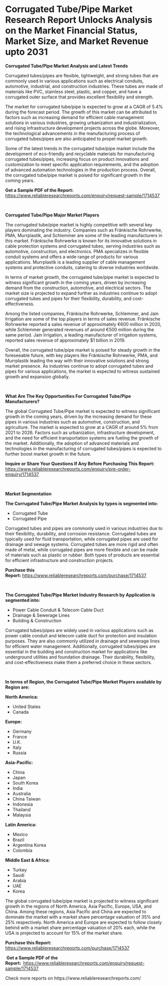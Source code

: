 <p><h1>Corrugated Tube/Pipe Market Research Report Unlocks Analysis on the Market Financial Status, Market Size, and Market Revenue upto 2031</h1></p><p><strong>Corrugated Tube/Pipe Market Analysis and Latest Trends</strong></p>
<p><p>Corrugated tubes/pipes are flexible, lightweight, and strong tubes that are commonly used in various applications such as electrical conduits, automotive, industrial, and construction industries. These tubes are made of materials like PVC, stainless steel, plastic, and copper, and have a corrugated outer surface that provides excellent flexibility and strength.</p><p>The market for corrugated tube/pipe is expected to grow at a CAGR of 5.4% during the forecast period. The growth of this market can be attributed to factors such as increasing demand for efficient cable management solutions in various industries, growing urbanization and industrialization, and rising infrastructure development projects across the globe. Moreover, the technological advancements in the manufacturing process of corrugated tubes/pipes are also anticipated to propel market growth.</p><p>Some of the latest trends in the corrugated tube/pipe market include the development of eco-friendly and recyclable materials for manufacturing corrugated tubes/pipes, increasing focus on product innovations and customization to meet specific application requirements, and the adoption of advanced automation technologies in the production process. Overall, the corrugated tube/pipe market is poised for significant growth in the coming years.</p></p>
<p><strong>Get a Sample PDF of the Report:&nbsp;</strong> <a href="https://www.reliableresearchreports.com/enquiry/request-sample/1714537">https://www.reliableresearchreports.com/enquiry/request-sample/1714537</a></p>
<p>&nbsp;</p>
<p><strong>Corrugated Tube/Pipe Major Market Players</strong></p>
<p><p>The corrugated tube/pipe market is highly competitive with several key players dominating the industry. Companies such as Fränkische Rohrwerke, PMA, Murrplastik, and Schlemmer are some of the leading manufacturers in this market. Fränkische Rohrwerke is known for its innovative solutions in cable protection systems and corrugated tubes, serving industries such as automotive, construction, and electronics. PMA specializes in flexible conduit systems and offers a wide range of products for various applications. Murrplastik is a leading supplier of cable management systems and protective conduits, catering to diverse industries worldwide.</p><p>In terms of market growth, the corrugated tube/pipe market is expected to witness significant growth in the coming years, driven by increasing demand from the construction, automotive, and electrical sectors. The market size is projected to expand further as industries continue to adopt corrugated tubes and pipes for their flexibility, durability, and cost-effectiveness.</p><p>Among the listed companies, Fränkische Rohrwerke, Schlemmer, and Jain Irrigation are some of the top players in terms of sales revenue. Fränkische Rohrwerke reported a sales revenue of approximately €600 million in 2020, while Schlemmer generated revenues of around €500 million during the same period. Jain Irrigation, a leading manufacturer of irrigation systems, reported sales revenue of approximately $1 billion in 2019.</p><p>Overall, the corrugated tube/pipe market is poised for steady growth in the foreseeable future, with key players like Fränkische Rohrwerke, PMA, and Murrplastik leading the way with their innovative solutions and strong market presence. As industries continue to adopt corrugated tubes and pipes for various applications, the market is expected to witness sustained growth and expansion globally.</p></p>
<p>&nbsp;</p>
<p><strong>What Are The Key Opportunities For Corrugated Tube/Pipe Manufacturers?</strong></p>
<p><p>The global Corrugated Tube/Pipe market is expected to witness significant growth in the coming years, driven by the increasing demand for these pipes in various industries such as automotive, construction, and agriculture. The market is expected to grow at a CAGR of around 5% from 2021 to 2026. Factors such as urbanization, infrastructure development, and the need for efficient transportation systems are fueling the growth of the market. Additionally, the adoption of advanced materials and technologies in the manufacturing of corrugated tubes/pipes is expected to further boost market growth in the future.</p></p>
<p><strong>Inquire or Share Your Questions If Any Before Purchasing This Report:</strong> <a href="https://www.reliableresearchreports.com/enquiry/pre-order-enquiry/1714537">https://www.reliableresearchreports.com/enquiry/pre-order-enquiry/1714537</a></p>
<p>&nbsp;</p>
<p><strong>Market Segmentation</strong></p>
<p><strong>The Corrugated Tube/Pipe Market Analysis by types is segmented into:</strong></p>
<p><ul><li>Corrugated Tube</li><li>Corrugated Pipe</li></ul></p>
<p><p>Corrugated tubes and pipes are commonly used in various industries due to their flexibility, durability, and corrosion resistance. Corrugated tubes are typically used for fluid transportation, while corrugated pipes are used for drainage and sewage systems. Corrugated tubes are more rigid and often made of metal, while corrugated pipes are more flexible and can be made of materials such as plastic or rubber. Both types of products are essential for efficient infrastructure and construction projects.</p></p>
<p><strong>Purchase this Report:&nbsp;</strong><a href="https://www.reliableresearchreports.com/purchase/1714537">https://www.reliableresearchreports.com/purchase/1714537</a></p>
<p>&nbsp;</p>
<p><strong>The Corrugated Tube/Pipe Market Industry Research by Application is segmented into:</strong></p>
<p><ul><li>Power Cable Conduit & Telecom Cable Duct</li><li>Drainage & Sewerage Lines</li><li>Building & Construction</li></ul></p>
<p><p>Corrugated tubes/pipes are widely used in various applications such as power cable conduit and telecom cable duct for protection and insulation purposes. They are also commonly utilized in drainage and sewerage lines for efficient water management. Additionally, corrugated tubes/pipes are essential in the building and construction market for applications like underground utilities and foundation drainage. Their durability, flexibility, and cost-effectiveness make them a preferred choice in these sectors.</p></p>
<p>&nbsp;</p>
<p><strong>In terms of Region, the Corrugated Tube/Pipe Market Players available by Region are:</strong></p>
<p>
    <p> <strong> North America: </strong>
        <ul>
            <li>United States</li>
            <li>Canada</li>
        </ul>
        </p> 
    <p> <strong> Europe: </strong>
        <ul>
            <li>Germany</li>
            <li>France</li>
            <li>U.K.</li>
            <li>Italy</li>
            <li>Russia</li>
        </ul>
        </p> 
    <p> <strong> Asia-Pacific: </strong>
        <ul>
            <li>China</li>
            <li>Japan</li>
            <li>South Korea</li>
            <li>India</li>
            <li>Australia</li>
            <li>China Taiwan</li>
            <li>Indonesia</li>
            <li>Thailand</li>
            <li>Malaysia</li>
        </ul>
        </p> 
    <p> <strong> Latin America: </strong>
        <ul>
            <li>Mexico</li>
            <li>Brazil</li>
            <li>Argentina Korea</li>
            <li>Colombia</li>
        </ul>
        </p> 
    <p> <strong> Middle East & Africa: </strong>
        <ul>
            <li>Turkey</li>
            <li>Saudi</li>
            <li>Arabia</li>
            <li>UAE</li>
            <li>Korea</li>
        </ul>
    </p>
    </p>
<p><p>The global corrugated tube/pipe market is projected to witness significant growth in the regions of North America, Asia Pacific, Europe, USA, and China. Among these regions, Asia Pacific and China are expected to dominate the market with a market share percentage valuation of 35% and 25% respectively. North America and Europe are expected to follow closely behind with a market share percentage valuation of 20% each, while the USA is projected to account for 15% of the market share.</p></p>
<p><strong>Purchase this Report: </strong><a href="https://www.reliableresearchreports.com/purchase/1714537">https://www.reliableresearchreports.com/purchase/1714537</a></p>
<p>&nbsp;<strong>Get a Sample PDF of the Report:&nbsp;&nbsp;</strong><a href="https://www.reliableresearchreports.com/enquiry/request-sample/1714537">https://www.reliableresearchreports.com/enquiry/request-sample/1714537</a></p>
<p><strong></strong></p>
<p>Check more reports on https://www.reliableresearchreports.com/</p>